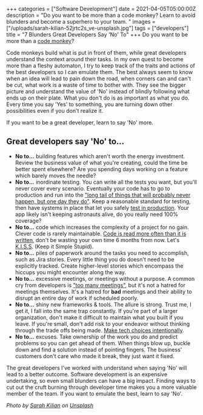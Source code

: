 +++
categories = ["Software Development"]
date = 2021-04-05T05:00:00Z
description = "Do you want to be more than a code monkey? Learn to avoid blunders and become a superhero to your team. "
images = ["/uploads/sarah-kilian-52jrtc2s_ve-unsplash.jpg"]
tags = ["developers"]
title = "7 Blunders Great Developers Say 'No' To"
+++
Do you want to be more than a [code monkey](https://softwareengineering.stackexchange.com/questions/79997/whats-wrong-with-being-a-code-monkey-or-what-is-a-code-monkey)?

Code monkeys build what is put in front of them, while great developers understand the context around their tasks. In my own quest to become more than a fleshy automaton, I try to keep track of the traits and actions of the best developers so I can emulate them. The best always seem to know when an idea will lead to pain down the road, when corners can and can't be cut, what work is a waste of time to bother with. They see the bigger picture and understand the value of 'No' instead of blindly following what ends up on their plate. What you don't do is as important as what you do. Every time you say 'Yes' to something, you are turning down other possibilities even if you don't realize it.

If you want to be a great developer, learn to say 'No' more.

## Great developers say 'No' to...

* **No to...** building features which aren't worth the energy investment. Review the business value of what you're creating, could the time be better spent elsewhere? Are you spending days working on a feature which barely moves the needle?
* **No to...** inordinate testing. You can write all the tests you want, but you'll never cover every scenario. Eventually your code has to go to production and run into the ["long tail of things that will probably never happen, but one day they do"](https://thenewstack.io/honeycombs-charity-majors-go-ahead-test-in-production/). Keep a reasonable standard for testing, then have systems in place that let you safely [test in production](https://thenewstack.io/honeycombs-charity-majors-go-ahead-test-in-production/). Your app likely isn't keeping astronauts alive, do you really need 100% coverage?
* **No to...** code which increases the complexity of a project for no gain. Clever code is rarely maintainable. [Code is read more often than it is written](https://skeptics.stackexchange.com/questions/48560/is-code-read-more-often-than-its-written), don't be wasting your own time 6 months from now. Let's [K.I.S.S](https://en.wikipedia.org/wiki/KISS_principle). (Keep it Simple Stupid).
* **No to...** piles of paperwork around the tasks you need to accomplish, such as Jira stories. Every little thing you do doesn't need to be explicitly tracked. Create higher-level stories which encompass the hiccups you might encounter along the way.
* **No to...** excessive meetings, or meetings without a purpose. A common cry from developers is ["too many meetings"](https://dzone.com/articles/too-many-meetings-a-devs-cry-for-help-5-things-tea), but it's not a hatred for meetings themselves. It's a hatred for **bad** meetings and their ability to disrupt an entire day of work if scheduled poorly.
* **No to...** shiny new frameworks & tools. The allure is strong. Trust me, I get it, I fall into the same trap constantly. If you're part of a larger organization, don't make it difficult to maintain what you built if you leave. If you're small, don't add risk to your endeavor without thinking through the trade offs being made. [Make tech choices intentionally](https://thebootstrappedfounder.com/making-tech-choices/).
* **No to...** excuses. Take ownership of the work you do and predict problems so you can get ahead of them. When things blow up, buckle down and find a solution instead of pointing fingers. The business' customers don't care who made it break, they just want it fixed.

The great developers I've worked with understand when saying 'No' will lead to a better outcome. Software development is an expensive undertaking, so even small blunders can have a big impact. Finding ways to cut out the cruft burning through developer time makes you a more valuable member of the team. If you want to emulate the best, learn to say 'No'.


*Photo by [Sarah Kilian]("https://unsplash.com/@rojekilian?utm_source=unsplash&utm_medium=referral&utm_content=creditCopyText") on [Unsplash]("https://unsplash.com/s/photos/mistake?utm_source=unsplash&utm_medium=referral&utm_content=creditCopyText")*